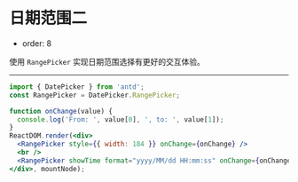 # 日期范围二

- order: 8

使用 `RangePicker` 实现日期范围选择有更好的交互体验。

---

````jsx
import { DatePicker } from 'antd';
const RangePicker = DatePicker.RangePicker;

function onChange(value) {
  console.log('From: ', value[0], ', to: ', value[1]);
}
ReactDOM.render(<div>
  <RangePicker style={{ width: 184 }} onChange={onChange} />
  <br />
  <RangePicker showTime format="yyyy/MM/dd HH:mm:ss" onChange={onChange} />
</div>, mountNode);
````
